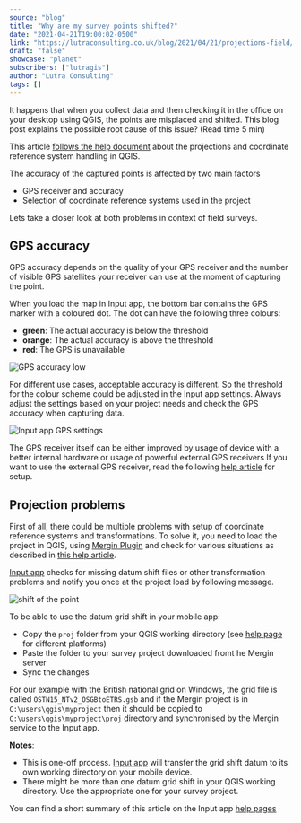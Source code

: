```yaml
---
source: "blog"
title: "Why are my survey points shifted?"
date: "2021-04-21T19:00:02-0500"
link: "https://lutraconsulting.co.uk/blog/2021/04/21/projections-field/"
draft: "false"
showcase: "planet"
subscribers: ["lutragis"]
author: "Lutra Consulting"
tags: []
---
```


<p>It happens that when you collect data and then checking it in the office on your
desktop using QGIS, the points are misplaced and shifted. This blog post explains the possible root cause of this issue?
(Read time 5 min)</p>

<!-- more -->

<p>This article <a href="https://merginmaps.com/docs/concepts/projections/">follows the help document</a> about the projections and coordinate reference system handling in QGIS.</p>

<p>The accuracy of the captured points is affected by two main factors</p>
<ul>
  <li>GPS receiver and accuracy</li>
  <li>Selection of coordinate reference systems used in the project</li>
</ul>

<p>Lets take a closer look at both problems in context of field surveys.</p>

<h2 id="gps-accuracy">GPS accuracy</h2>

<p>GPS accuracy depends on the quality of your GPS receiver and the number of visible GPS
satellites your receiver can use at the moment of capturing the point.</p>

<p>When you load the map in Input app, the bottom bar contains the GPS marker with a coloured dot.
The dot can have the following three colours:</p>
<ul>
  <li><strong>green</strong>: The actual accuracy is below the threshold</li>
  <li><strong>orange</strong>: The actual accuracy is above the threshold</li>
  <li><strong>red</strong>: The GPS is unavailable</li>
</ul>

<p><img alt="GPS accuracy low" src="https://www.lutraconsulting.co.uk/img/posts/tracks-input-stream.png" /></p>

<p>For different use cases, acceptable accuracy is different. So the threshold for the
colour scheme could be adjusted in the Input app settings. Always adjust the settings
based on your project needs and check the GPS accuracy when capturing data.</p>

<p><img alt="Input app GPS settings" src="https://www.lutraconsulting.co.uk/img/posts/Input_settings.png" /></p>

<p>The GPS receiver itself can be either improved by usage of device with a better internal
hardware or usage of powerful external GPS receivers If you want to use the external
GPS receiver, read the following <a href="https://merginmaps.com/docs/howto/external_gps">help article</a>
for setup.</p>

<h2 id="projection-problems">Projection problems</h2>

<p>First of all, there could be multiple problems with setup of coordinate reference systems and
transformations. To solve it, you need to load the project in QGIS, using
<a href="https://plugins.qgis.org/plugins/Mergin/">Mergin Plugin</a> and check for various situations
as described in <a href="https://merginmaps.com/docs/concepts/projections/">this help article</a>.</p>

<p><a href="https://merginmaps.com">Input app</a> checks for missing datum shift files or other transformation problems and notify
you once at the project load by following message.</p>

<p><img alt="shift of the point" src="https://www.lutraconsulting.co.uk/img/posts/Input_projection_err.png" /></p>

<p>To be able to use the datum grid shift in your mobile app:</p>

<ul>
  <li>Copy the <code class="highlighter-rouge">proj</code> folder from your QGIS working directory (see <a href="https://merginmaps.com/docs/concepts/projections/">help page</a> for different platforms)</li>
  <li>Paste the folder to your survey project downloaded fromt he Mergin server</li>
  <li>Sync the changes</li>
</ul>

<p>For our example with the British national grid on Windows, the grid file is called
<code class="highlighter-rouge">OSTN15_NTv2_OSGBtoETRS.gsb</code> and if the Mergin project is in
<code class="highlighter-rouge">C:\users\qgis\myproject</code> then it should be copied to
<code class="highlighter-rouge">C:\users\qgis\myproject\proj</code> directory and synchronised by the Mergin service to  the Input app.</p>

<p><strong>Notes</strong>:</p>
<ul>
  <li>This is one-off process. <a href="https://merginmaps.com">Input app</a> will transfer the grid shift datum to its own working directory on your mobile device.</li>
  <li>There might be more than one datum grid shift in your QGIS working directory. Use the appropriate one for your survey project.</li>
</ul>

<p>You can find a short summary of this article on the Input app <a href="https://merginmaps.com/docs/howto/proj/">help pages</a></p>

